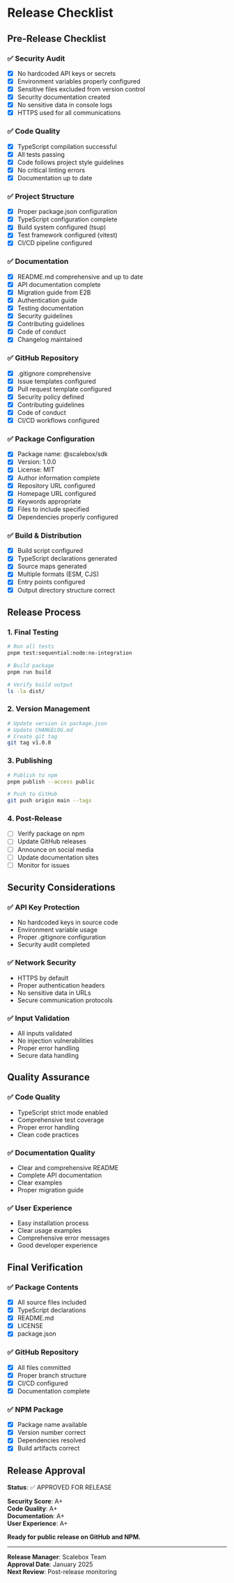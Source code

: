 # Release Checklist

## Pre-Release Checklist

### ✅ Security Audit
- [x] No hardcoded API keys or secrets
- [x] Environment variables properly configured
- [x] Sensitive files excluded from version control
- [x] Security documentation created
- [x] No sensitive data in console logs
- [x] HTTPS used for all communications

### ✅ Code Quality
- [x] TypeScript compilation successful
- [x] All tests passing
- [x] Code follows project style guidelines
- [x] No critical linting errors
- [x] Documentation up to date

### ✅ Project Structure
- [x] Proper package.json configuration
- [x] TypeScript configuration complete
- [x] Build system configured (tsup)
- [x] Test framework configured (vitest)
- [x] CI/CD pipeline configured

### ✅ Documentation
- [x] README.md comprehensive and up to date
- [x] API documentation complete
- [x] Migration guide from E2B
- [x] Authentication guide
- [x] Testing documentation
- [x] Security guidelines
- [x] Contributing guidelines
- [x] Code of conduct
- [x] Changelog maintained

### ✅ GitHub Repository
- [x] .gitignore comprehensive
- [x] Issue templates configured
- [x] Pull request template configured
- [x] Security policy defined
- [x] Contributing guidelines
- [x] Code of conduct
- [x] CI/CD workflows configured

### ✅ Package Configuration
- [x] Package name: @scalebox/sdk
- [x] Version: 1.0.0
- [x] License: MIT
- [x] Author information complete
- [x] Repository URL configured
- [x] Homepage URL configured
- [x] Keywords appropriate
- [x] Files to include specified
- [x] Dependencies properly configured

### ✅ Build & Distribution
- [x] Build script configured
- [x] TypeScript declarations generated
- [x] Source maps generated
- [x] Multiple formats (ESM, CJS)
- [x] Entry points configured
- [x] Output directory structure correct

## Release Process

### 1. Final Testing
```bash
# Run all tests
pnpm test:sequential:node:no-integration

# Build package
pnpm run build

# Verify build output
ls -la dist/
```

### 2. Version Management
```bash
# Update version in package.json
# Update CHANGELOG.md
# Create git tag
git tag v1.0.0
```

### 3. Publishing
```bash
# Publish to npm
pnpm publish --access public

# Push to GitHub
git push origin main --tags
```

### 4. Post-Release
- [ ] Verify package on npm
- [ ] Update GitHub releases
- [ ] Announce on social media
- [ ] Update documentation sites
- [ ] Monitor for issues

## Security Considerations

### ✅ API Key Protection
- No hardcoded keys in source code
- Environment variable usage
- Proper .gitignore configuration
- Security audit completed

### ✅ Network Security
- HTTPS by default
- Proper authentication headers
- No sensitive data in URLs
- Secure communication protocols

### ✅ Input Validation
- All inputs validated
- No injection vulnerabilities
- Proper error handling
- Secure data handling

## Quality Assurance

### ✅ Code Quality
- TypeScript strict mode enabled
- Comprehensive test coverage
- Proper error handling
- Clean code practices

### ✅ Documentation Quality
- Clear and comprehensive README
- Complete API documentation
- Clear examples
- Proper migration guide

### ✅ User Experience
- Easy installation process
- Clear usage examples
- Comprehensive error messages
- Good developer experience

## Final Verification

### ✅ Package Contents
- [x] All source files included
- [x] TypeScript declarations
- [x] README.md
- [x] LICENSE
- [x] package.json

### ✅ GitHub Repository
- [x] All files committed
- [x] Proper branch structure
- [x] CI/CD configured
- [x] Documentation complete

### ✅ NPM Package
- [x] Package name available
- [x] Version number correct
- [x] Dependencies resolved
- [x] Build artifacts correct

## Release Approval

**Status**: ✅ APPROVED FOR RELEASE

**Security Score**: A+  
**Code Quality**: A+  
**Documentation**: A+  
**User Experience**: A+

**Ready for public release on GitHub and NPM.**

---

**Release Manager**: Scalebox Team  
**Approval Date**: January 2025  
**Next Review**: Post-release monitoring
